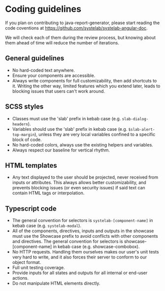 # Coding guidelines

If you plan on contributing to java-report-generator, please start reading the code coventions at https://github.com/systelab/systelab-angular-doc.

We will check each of them during the review process, but knowing about them ahead of time will reduce the number of 
iterations.

## General guidelines

- No hard-coded text anywhere.
- Ensure your components are accessible.
- Always write components for full customizability, then add shortcuts to it. Writing the other way, limited features
which you extend later, leads to blocking issues that users can't work around.

## SCSS styles

- Classes must use the 'slab' prefix in kebab case (e.g. `slab-dialog-headern`).
- Variables should use the 'slab' prefix in kebab case (e.g. `$slab-alert-top-margin`), unless they are very local 
variables confined to a specific block of code. 
- No hard-coded colors, always use the existing helpers and variables.
- Always respect our baseline for vertical rhythm.

## HTML templates

- Any text displayed to the user should be projected, never received from inputs or attributes. 
This always allows better customizability, and prevents blocking issues (or even security issues)
if said text can contain HTML tags or interpolation.

## Typescript code

- The general convention for selectors is `systelab-[component-name]` in kebab case (e.g. `systelab-modal`).
- All of the components, directives, inputs and outputs in the showcase must use the Showcase prefix to avoid conflicts with other components and directives. The general convention for selectors is showcase-[component-name] in kebab case (e.g. showcase-combobox).
- No HTTP requests. Handling them ourselves makes our user's unit tests very hard to write, 
and it also forces their server to conform to our object format.
- Full unit testing coverage.
- Provide inputs for all states and outputs for all internal or end-user actions.
- Do not manipulate HTML elements directly.
